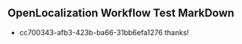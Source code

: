 ## OpenLocalization Workflow Test MarkDown
* cc700343-afb3-423b-ba66-31bb6efa1276 thanks!

<!--HONumber=Sep16_HO1-->


